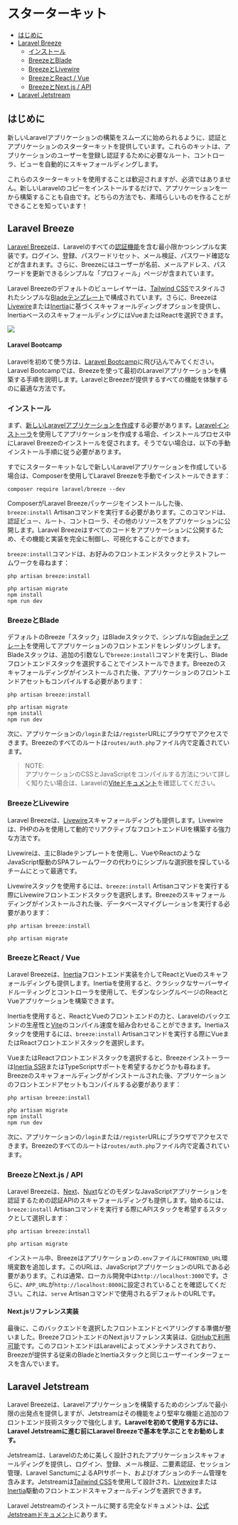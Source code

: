 # スターターキット

- [はじめに](#introduction)
- [Laravel Breeze](#laravel-breeze)
    - [インストール](#laravel-breeze-installation)
    - [BreezeとBlade](#breeze-and-blade)
    - [BreezeとLivewire](#breeze-and-livewire)
    - [BreezeとReact / Vue](#breeze-and-inertia)
    - [BreezeとNext.js / API](#breeze-and-next)
- [Laravel Jetstream](#laravel-jetstream)

<a name="introduction"></a>
## はじめに

新しいLaravelアプリケーションの構築をスムーズに始められるように、認証とアプリケーションのスターターキットを提供しています。これらのキットは、アプリケーションのユーザーを登録し認証するために必要なルート、コントローラ、ビューを自動的にスキャフォールディングします。

これらのスターターキットを使用することは歓迎されますが、必須ではありません。新しいLaravelのコピーをインストールするだけで、アプリケーションを一から構築することも自由です。どちらの方法でも、素晴らしいものを作ることができることを知っています！

<a name="laravel-breeze"></a>
## Laravel Breeze

[Laravel Breeze](https://github.com/laravel/breeze)は、Laravelのすべての[認証機能](authentication.md)を含む最小限かつシンプルな実装です。ログイン、登録、パスワードリセット、メール検証、パスワード確認などが含まれます。さらに、Breezeにはユーザーが名前、メールアドレス、パスワードを更新できるシンプルな「プロフィール」ページが含まれています。

Laravel Breezeのデフォルトのビューレイヤーは、[Tailwind CSS](https://tailwindcss.com)でスタイルされたシンプルな[Bladeテンプレート](blade.md)で構成されています。さらに、Breezeは[Livewire](https://livewire.laravel.com)または[Inertia](https://inertiajs.com)に基づくスキャフォールディングオプションを提供し、InertiaベースのスキャフォールディングにはVueまたはReactを選択できます。

<img src="https://laravel.com/img/docs/breeze-register.png">

#### Laravel Bootcamp

Laravelを初めて使う方は、[Laravel Bootcamp](https://bootcamp.laravel.com)に飛び込んでみてください。Laravel Bootcampでは、Breezeを使って最初のLaravelアプリケーションを構築する手順を説明します。LaravelとBreezeが提供するすべての機能を体験するのに最適な方法です。

<a name="laravel-breeze-installation"></a>
### インストール

まず、[新しいLaravelアプリケーションを作成](installation.md)する必要があります。[Laravelインストーラ](installation.md#creating-a-laravel-project)を使用してアプリケーションを作成する場合、インストールプロセス中にLaravel Breezeのインストールを促されます。そうでない場合は、以下の手動インストール手順に従う必要があります。

すでにスターターキットなしで新しいLaravelアプリケーションを作成している場合は、Composerを使用してLaravel Breezeを手動でインストールできます：

```shell
composer require laravel/breeze --dev
```

ComposerがLaravel Breezeパッケージをインストールした後、`breeze:install` Artisanコマンドを実行する必要があります。このコマンドは、認証ビュー、ルート、コントローラ、その他のリソースをアプリケーションに公開します。Laravel Breezeはすべてのコードをアプリケーションに公開するため、その機能と実装を完全に制御し、可視化することができます。

`breeze:install`コマンドは、お好みのフロントエンドスタックとテストフレームワークを尋ねます：

```shell
php artisan breeze:install

php artisan migrate
npm install
npm run dev
```

<a name="breeze-and-blade"></a>
### BreezeとBlade

デフォルトのBreeze「スタック」はBladeスタックで、シンプルな[Bladeテンプレート](blade.md)を使用してアプリケーションのフロントエンドをレンダリングします。Bladeスタックは、追加の引数なしで`breeze:install`コマンドを実行し、Bladeフロントエンドスタックを選択することでインストールできます。Breezeのスキャフォールディングがインストールされた後、アプリケーションのフロントエンドアセットもコンパイルする必要があります：

```shell
php artisan breeze:install

php artisan migrate
npm install
npm run dev
```

次に、アプリケーションの`/login`または`/register`URLにブラウザでアクセスできます。Breezeのすべてのルートは`routes/auth.php`ファイル内で定義されています。

> NOTE:  
> アプリケーションのCSSとJavaScriptをコンパイルする方法について詳しく知りたい場合は、Laravelの[Viteドキュメント](vite.md#running-vite)を確認してください。

<a name="breeze-and-livewire"></a>
### BreezeとLivewire

Laravel Breezeは、[Livewire](https://livewire.laravel.com)スキャフォールディングも提供します。Livewireは、PHPのみを使用して動的でリアクティブなフロントエンドUIを構築する強力な方法です。

Livewireは、主にBladeテンプレートを使用し、VueやReactのようなJavaScript駆動のSPAフレームワークの代わりにシンプルな選択肢を探しているチームにとって最適です。

Livewireスタックを使用するには、`breeze:install` Artisanコマンドを実行する際にLivewireフロントエンドスタックを選択します。Breezeのスキャフォールディングがインストールされた後、データベースマイグレーションを実行する必要があります：

```shell
php artisan breeze:install

php artisan migrate
```

<a name="breeze-and-inertia"></a>
### BreezeとReact / Vue

Laravel Breezeは、[Inertia](https://inertiajs.com)フロントエンド実装を介してReactとVueのスキャフォールディングも提供します。Inertiaを使用すると、クラシックなサーバーサイドルーティングとコントローラを使用して、モダンなシングルページのReactとVueアプリケーションを構築できます。

Inertiaを使用すると、ReactとVueのフロントエンドの力と、Laravelのバックエンドの生産性と[Vite](https://vitejs.dev)のコンパイル速度を組み合わせることができます。Inertiaスタックを使用するには、`breeze:install` Artisanコマンドを実行する際にVueまたはReactフロントエンドスタックを選択します。

VueまたはReactフロントエンドスタックを選択すると、Breezeインストーラーは[Inertia SSR](https://inertiajs.com/server-side-rendering)またはTypeScriptサポートを希望するかどうかも尋ねます。Breezeのスキャフォールディングがインストールされた後、アプリケーションのフロントエンドアセットもコンパイルする必要があります：

```shell
php artisan breeze:install

php artisan migrate
npm install
npm run dev
```

次に、アプリケーションの`/login`または`/register`URLにブラウザでアクセスできます。Breezeのすべてのルートは`routes/auth.php`ファイル内で定義されています。

<a name="breeze-and-next"></a>
### BreezeとNext.js / API

Laravel Breezeは、[Next](https://nextjs.org)、[Nuxt](https://nuxt.com)などのモダンなJavaScriptアプリケーションを認証するための認証APIのスキャフォールディングも提供します。始めるには、`breeze:install` Artisanコマンドを実行する際にAPIスタックを希望するスタックとして選択します：

```shell
php artisan breeze:install

php artisan migrate
```

インストール中、Breezeはアプリケーションの`.env`ファイルに`FRONTEND_URL`環境変数を追加します。このURLは、JavaScriptアプリケーションのURLである必要があります。これは通常、ローカル開発中は`http://localhost:3000`です。さらに、`APP_URL`が`http://localhost:8000`に設定されていることを確認してください。これは、`serve` Artisanコマンドで使用されるデフォルトのURLです。

<a name="next-reference-implementation"></a>
#### Next.jsリファレンス実装

最後に、このバックエンドを選択したフロントエンドとペアリングする準備が整いました。BreezeフロントエンドのNext.jsリファレンス実装は、[GitHubで利用可能](https://github.com/laravel/breeze-next)です。このフロントエンドはLaravelによってメンテナンスされており、Breezeが提供する従来のBladeとInertiaスタックと同じユーザーインターフェースを含んでいます。

<a name="laravel-jetstream"></a>
## Laravel Jetstream

Laravel Breezeは、Laravelアプリケーションを構築するためのシンプルで最小限の出発点を提供しますが、Jetstreamはその機能をより堅牢な機能と追加のフロントエンド技術スタックで強化します。**Laravelを初めて使用する方には、Laravel Jetstreamに進む前にLaravel Breezeで基本を学ぶことをお勧めします。**

Jetstreamは、Laravelのために美しく設計されたアプリケーションスキャフォールディングを提供し、ログイン、登録、メール検証、二要素認証、セッション管理、Laravel SanctumによるAPIサポート、およびオプションのチーム管理を含みます。Jetstreamは[Tailwind CSS](https://tailwindcss.com)を使用して設計され、[Livewire](https://livewire.laravel.com)または[Inertia](https://inertiajs.com)駆動のフロントエンドスキャフォールディングを選択できます。

Laravel Jetstreamのインストールに関する完全なドキュメントは、[公式Jetstreamドキュメント](https://jetstream.laravel.com)にあります。


